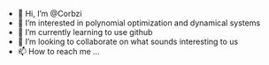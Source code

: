 - 👋 Hi, I’m @Corbzi
- 👀 I’m interested in polynomial optimization and dynamical systems
- 🌱 I’m currently learning to use github
- 💞️ I’m looking to collaborate on what sounds interesting to us
- 📫 How to reach me ...

<!---
Corbzi/Corbzi is a ✨ special ✨ repository because its `README.md` (this file) appears on your GitHub profile.
You can click the Preview link to take a look at your changes.
--->
